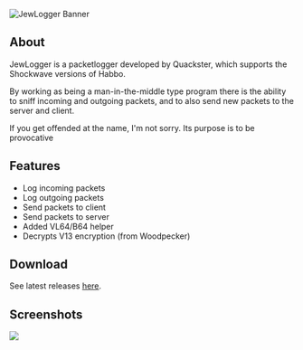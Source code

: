 ![JewLogger Banner](https://i.imgur.com/rKlhAwn.png)

## About ##

JewLogger is a packetlogger developed by Quackster, which supports the Shockwave versions of Habbo.

By working as being a man-in-the-middle type program there is the ability to sniff incoming and outgoing packets, and to also send new packets to the server and client.

If you get offended at the name, I'm not sorry. Its purpose is to be provocative

## Features ##

- Log incoming packets
- Log outgoing packets
- Send packets to client
- Send packets to server
- Added VL64/B64 helper
- Decrypts V13 encryption (from Woodpecker)

## Download ##

See latest releases [here](https://github.com/Quackster/JewLogger/releases).

## Screenshots ##

![](https://i.imgur.com/FzOPvkU.png)